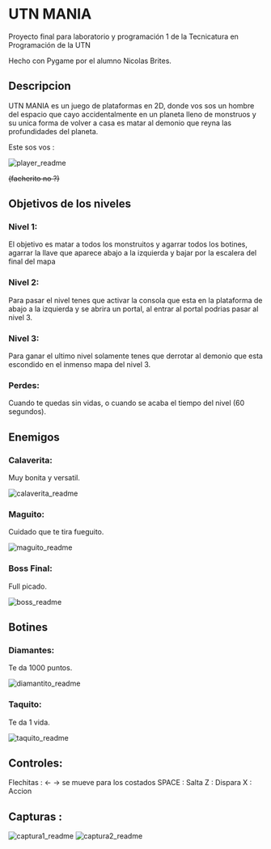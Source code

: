 # UTN MANIA
Proyecto final para laboratorio y programación 1 de la Tecnicatura en Programación de la UTN

Hecho con Pygame por el alumno Nicolas Brites.

## Descripcion
UTN MANIA es un juego de plataformas en 2D, donde vos sos un hombre del espacio que cayo accidentalmente en un planeta lleno de monstruos y su unica forma de volver a casa es matar al demonio que reyna las profundidades del planeta.

Este sos vos :

![player_readme](https://github.com/NicoBrites/NicolasBrites-pygame-tp-final/assets/104864856/72906157-78e7-4a43-8db5-763fdbf832dd)

~~(facherito no ?)~~

## Objetivos de los niveles
### Nivel 1:
El objetivo es matar a todos los monstruitos y agarrar todos los botines, agarrar la llave que aparece abajo a la izquierda y bajar por la escalera del final del mapa
### Nivel 2:
Para pasar el nivel tenes que activar la consola que esta en la plataforma de abajo a la izquierda y se abrira un portal, al entrar al portal podrias pasar al nivel 3.
### Nivel 3:
Para ganar el ultimo nivel solamente tenes que derrotar al demonio que esta escondido en el inmenso mapa del nivel 3.
### Perdes:
Cuando te quedas sin vidas, o cuando se acaba el tiempo del nivel (60 segundos).

## Enemigos
### Calaverita:
Muy bonita y versatil.

![calaverita_readme](https://github.com/NicoBrites/NicolasBrites-pygame-tp-final/assets/104864856/3b971a7b-6427-4a32-b7d2-cb8e8d0c827a)
### Maguito:
Cuidado que te tira fueguito.

![maguito_readme](https://github.com/NicoBrites/NicolasBrites-pygame-tp-final/assets/104864856/b49a4038-d513-4978-bf19-50eed203df45)
### Boss Final:
Full picado.

![boss_readme](https://github.com/NicoBrites/NicolasBrites-pygame-tp-final/assets/104864856/44f586a7-4e1b-4258-a76b-14970896e5ed)

## Botines
### Diamantes:
Te da 1000 puntos.

![diamantito_readme](https://github.com/NicoBrites/NicolasBrites-pygame-tp-final/assets/104864856/688c0dd1-7472-4e23-bbec-87f11af8bf75)

### Taquito:
Te da 1 vida.

![taquito_readme](https://github.com/NicoBrites/NicolasBrites-pygame-tp-final/assets/104864856/1fb6850b-f38e-488f-b96c-cb0f8544e3ed)


## Controles:

Flechitas : ← → se mueve para los costados
SPACE : Salta
Z : Dispara
X : Accion

## Capturas :

![captura1_readme](https://github.com/NicoBrites/NicolasBrites-pygame-tp-final/assets/104864856/e196675b-49af-4864-a351-8f5427061863)
![captura2_readme](https://github.com/NicoBrites/NicolasBrites-pygame-tp-final/assets/104864856/48f3b256-c821-41dd-b706-cfa740a80a01)



